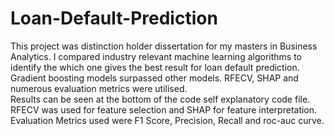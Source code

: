 # Loan-Default-Prediction
This project was distinction holder dissertation for my masters in Business Analytics. I compared industry relevant machine learning algorithms to identify the which one gives the best result for loan default prediction. Gradient boosting models surpassed other models. RFECV, SHAP and numerous evaluation  metrics were utilised.<br>
Results can be seen at the bottom of the code self explanatory code file.<br>
RFECV was used for feature selection and SHAP for feature interpretation.<br>
Evaluation Metrics used were F1 Score, Precision, Recall and roc-auc curve.
